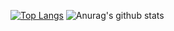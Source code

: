 [![Top Langs](https://github-readme-stats.vercel.app/api/top-langs/?username=mtashkova&layout=compact)](https://github.com/anuraghazra/github-readme-stats)
![Anurag's github stats](https://github-readme-stats.vercel.app/api?username=mtashkova&show_icons=true&theme=nightowl)

